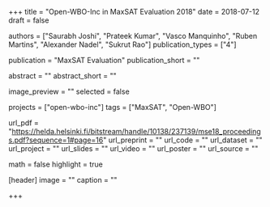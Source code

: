 +++
title = "Open-WBO-Inc in MaxSAT Evaluation 2018"
date = 2018-07-12
draft = false

authors = ["Saurabh Joshi", "Prateek Kumar", "Vasco Manquinho", "Ruben Martins", "Alexander Nadel", "Sukrut Rao"]
publication_types = ["4"]

publication = "MaxSAT Evaluation"
publication_short = ""

abstract = ""
abstract_short = ""

image_preview = ""
selected = false

projects = ["open-wbo-inc"]
tags = ["MaxSAT", "Open-WBO"]

url_pdf = "https://helda.helsinki.fi/bitstream/handle/10138/237139/mse18_proceedings.pdf?sequence=1#page=16"
url_preprint = ""
url_code = ""
url_dataset = ""
url_project = ""
url_slides = ""
url_video = ""
url_poster = ""
url_source = ""

math = false
highlight = true

[header]
image = ""
caption = ""

+++
